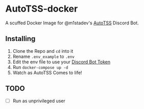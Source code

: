 # AutoTSS-docker

A scuffed Docker Image for @m1stadev's [AutoTSS](https://github.com/m1stadev/AutoTSS) Discord Bot.

## Installing

1. Clone the Repo and `cd` into it
2. Rename `.env_example` to `.env`
3. Edit the env file to use your [Discord Bot Token](https://discord.com/developers/applications)
4. Run `docker-compose up -d`
5. Watch as AutoTSS Comes to life!

## TODO
- [ ] Run as unprivileged user
